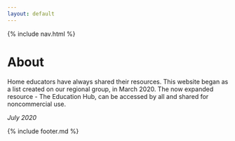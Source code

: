 ```yaml
---
layout: default
---
```


{% include nav.html %}

# About
Home educators have always shared their resources. This website began as a list created on our regional group, in March 2020. The now expanded resource - The Education Hub, can be accessed by all and shared for noncommercial use.

*July 2020*


{% include footer.md %}
